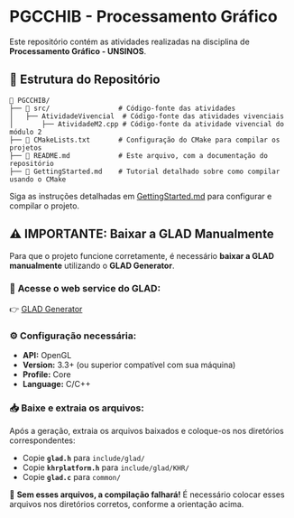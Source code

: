 # PGCCHIB - Processamento Gráfico

Este repositório contém as atividades realizadas na disciplina de **Processamento Gráfico - UNSINOS**.

## 📂 Estrutura do Repositório

```plaintext
📂 PGCCHIB/
├── 📂 src/                 # Código-fonte das atividades
│   ├── AtividadeVivencial  # Código-fonte das atividades vivenciais
│       ├── AtividadeM2.cpp # Código-fonte da atividade vivencial do módulo 2
├── 📄 CMakeLists.txt       # Configuração do CMake para compilar os projetos
├── 📄 README.md            # Este arquivo, com a documentação do repositório
├── 📄 GettingStarted.md    # Tutorial detalhado sobre como compilar usando o CMake
```

Siga as instruções detalhadas em [GettingStarted.md](GettingStarted.md) para configurar e compilar o projeto.

## ⚠️ **IMPORTANTE: Baixar a GLAD Manualmente**
Para que o projeto funcione corretamente, é necessário **baixar a GLAD manualmente** utilizando o **GLAD Generator**.

### 🔗 **Acesse o web service do GLAD**:
👉 [GLAD Generator](https://glad.dav1d.de/)

### ⚙️ **Configuração necessária:**
- **API:** OpenGL  
- **Version:** 3.3+ (ou superior compatível com sua máquina)  
- **Profile:** Core  
- **Language:** C/C++  

### 📥 **Baixe e extraia os arquivos:**
Após a geração, extraia os arquivos baixados e coloque-os nos diretórios correspondentes:
- Copie **`glad.h`** para `include/glad/`
- Copie **`khrplatform.h`** para `include/glad/KHR/`
- Copie **`glad.c`** para `common/`

🚨 **Sem esses arquivos, a compilação falhará!** É necessário colocar esses arquivos nos diretórios corretos, conforme a orientação acima.